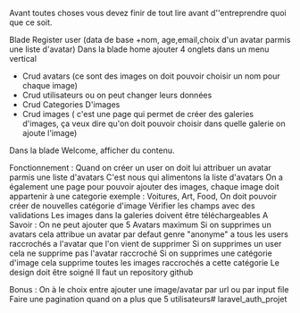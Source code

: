Avant toutes choses vous devez finir de tout lire avant d''entreprendre quoi que ce soit.

Blade Register user (data de base +nom, age,email,choix d'un avatar parmis une liste d'avatar)
Dans la blade home ajouter 4 onglets dans un menu vertical
- Crud avatars (ce sont des images on doit pouvoir choisir un nom pour chaque image) 
- Crud utilisateurs ou on peut changer leurs données
- Crud Categories D'images
- Crud images ( c'est une page qui permet de créer des galeries d'images, ça veux dire qu'on doit pouvoir choisir dans quelle galerie on ajoute l'image)

Dans la blade Welcome, afficher du contenu.

Fonctionnement : 
Quand on créer un user on doit lui attribuer un avatar parmis une liste d'avatars
C'est nous qui alimentons la liste d'avatars 
On a également une page pour pouvoir ajouter des images, chaque image doit appartenir à une categorie exemple : Voitures, Art, Food, 
On doit pouvoir créer de nouvelles catégorie d'image
Vérifier les champs avec des validations
Les images dans la galeries doivent être téléchargeables
A Savoir :
On ne peut ajouter que 5 Avatars maximum
Si on supprimes un avatars cela attribue un avatar par defaut genre "anonyme" a tous les users raccrochés a l'avatar que l'on vient de supprimer
Si on supprimes un user cela ne supprime pas l'avatar raccroché
Si on supprimes une catégorie d'image cela supprime toutes les images raccrochés a cette catégorie
Le design doit être soigné
Il faut un repository github

Bonus : 
On à le choix entre ajouter une image/avatar par url ou par input file
Faire une pagination quand on a plus que 5 utilisateurs# laravel_auth_projet
